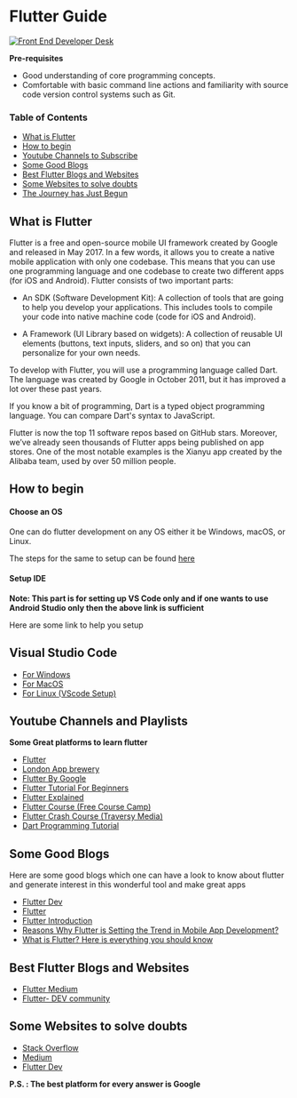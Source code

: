 Flutter Guide
==

[![Front End Developer Desk](https://raw.githubusercontent.com/flutter/website/master/src/_assets/image/flutter-lockup.png)](https://dribbble.com/shots/3577639-Isometric-Developer-Desk)

**Pre-requisites**

- Good understanding of core programming concepts.
- Comfortable with basic command line actions and familiarity with source code version control systems such as Git.

### Table of Contents

- [What is Flutter](#what-is-flutter)
- [How to begin](#how-to-begin)
- [Youtube Channels to Subscribe](#youtube-channels-and-playlists)
- [Some Good Blogs](#some-good-blogs)
- [Best Flutter Blogs and Websites](#best-flutter-blogs-and-websites)
- [Some Websites to solve doubts](#some-websites-to-solve-doubts)
- [The Journey has Just Begun](#the-journey-has-just-begun)

## What is Flutter
 
Flutter is a free and open-source mobile UI framework created by Google and released in May 2017. In a few words, it allows you to create a native mobile application with only one codebase. This means that you can use one programming language and one codebase to create two different apps (for iOS and Android).
Flutter consists of two important parts:

- An SDK (Software Development Kit): A collection of tools that are going to help you develop your applications. This includes tools to compile your code into native machine code (code for iOS and Android).

- A Framework (UI Library based on widgets): A collection of reusable UI elements (buttons, text inputs, sliders, and so on) that you can personalize for your own needs.

To develop with Flutter, you will use a programming language called Dart. The language was created by Google in October 2011, but it has improved a lot over these past years.

If you know a bit of programming, Dart is a typed object programming language. You can compare Dart's syntax to JavaScript.

Flutter is now the top 11 software repos based on GitHub stars. Moreover, we’ve already seen thousands of Flutter apps being published on app stores. One of the most notable examples is the Xianyu app created by the Alibaba team, used by over 50 million people.

## How to begin 

#### Choose an OS

One can do flutter development on any OS either it be Windows, macOS, or Linux.

The steps for the same to setup can be found [here](https://flutter.dev/docs/get-started/install)

#### Setup IDE

**Note: This part is for setting up VS Code only and if one wants to use Android Studio only then the above link is sufficient**

Here are some link to help you setup 

## Visual Studio Code  

- [For Windows](https://www.youtube.com/watch?v=OlswAb-CV8k)
- [For MacOS](https://www.youtube.com/watch?v=U4TJ5ITGe5Y)
- [For Linux (VScode Setup)](https://stackoverflow.com/questions/57693434/how-to-setup-flutter-app-in-vscode-in-ubuntu-and-set-up-emulator)

## Youtube Channels and Playlists

**Some Great platforms to learn flutter**

- [Flutter](https://www.youtube.com/channel/UCwXdFgeE9KYzlDdR7TG9cMw)
- [London App brewery](https://www.youtube.com/channel/UCVD5Vh9LhLBxp3o1vRNyf_w)
- [Flutter By Google](https://www.youtube.com/watch?v=fq4N0hgOWzU&list=PLOU2XLYxmsIJ7dsVN4iRuA7BT8XHzGtCr)
- [Flutter Tutorial For Beginners](https://www.youtube.com/watch?v=1ukSR1GRtMU&list=PL4cUxeGkcC9jLYyp2Aoh6hcWuxFDX6PBJ)
- [Flutter Explained](https://www.youtube.com/user/Lionranger)
- [Flutter Course (Free Course Camp)](https://www.youtube.com/watch?v=pTJJsmejUOQ)
- [Flutter Crash Course (Traversy Media)](https://www.youtube.com/watch?v=1gDhl4leEzA)
- [Dart Programming Tutorial](https://www.youtube.com/watch?v=Ej_Pcr4uC2Q)

## Some Good Blogs

Here are some good blogs which one can have a look to know about flutter and generate interest in this wonderful tool and make great apps

- [Flutter Dev](https://flutter.dev/docs/resources/faq)
- [Flutter](https://medium.com/flutter)
- [Flutter Introduction](https://www.tutorialspoint.com/flutter/flutter_introduction.htm)
- [Reasons Why Flutter is Setting the Trend in Mobile App Development?](https://medium.com/flutter-community/reasons-why-flutter-is-setting-the-trend-in-mobile-app-development-4aa707532fb)
- [What is Flutter? Here is everything you should know](https://medium.com/@concisesoftware/what-is-flutter-here-is-everything-you-should-know-faed3836253f)

## Best Flutter Blogs and Websites

- [Flutter Medium](https://medium.com/flutter)
- [Flutter- DEV community](https://dev.to/t/flutter)

## Some Websites to solve doubts

- [Stack Overflow](https://stackoverflow.com/)
- [Medium](https://medium.com/)
- [Flutter Dev](https://flutter.dev/)

**P.S. : The best platform for every answer is Google**

